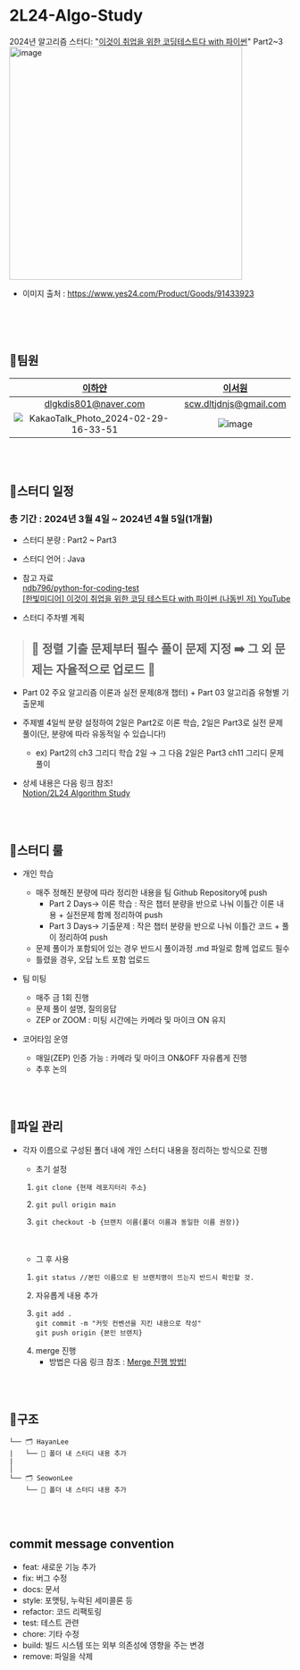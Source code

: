 # 2L24-Algo-Study
2024년 알고리즘 스터디: "[이것이 취업을 위한 코딩테스트다 with 파이썬](https://m.yes24.com/Goods/Detail/91433923)" Part2~3
<br>
<img width="417" alt="image" src="https://github.com/hayannn/CodingTest_Java/assets/102213509/5936d2f2-fbc9-47af-bd5c-ee4cab4199b5">
- 이미지 출처 : https://www.yes24.com/Product/Goods/91433923

<br>
<br>
<br>

## 📍팀원
| [이하얀](https://github.com/hayannn) | [이서원](https://github.com/SeoWonLeee) |
|:------------------------------------------------------:|:------------------------------------------------------:|
| dlgkdis801@naver.com | scw.dltjdnjs@gmail.com |
|![KakaoTalk_Photo_2024-02-29-16-33-51](https://github.com/hayannn/2L24-Algo-Study/assets/102213509/945783c7-6e0f-4e2a-81eb-d9737a6db6a7)  | ![image](https://github.com/SeoWonLeee/2L24-Algo-Study/assets/148112372/7a9e011a-b489-4500-beea-d299f5ad2af7) |

<br>
<br>


## 📍스터디 일정
### 총 기간 : 2024년 3월 4일 ~ 2024년 4월 5일(1개월)

- 스터디 분량 : Part2 ~ Part3  
- 스터디 언어 : Java
- 참고 자료 <br>
  [ndb796/python-for-coding-test](https://github.com/ndb796/python-for-coding-test)
  <br>
  [[한빛미디어] 이것이 취업을 위한 코딩 테스트다 with 파이썬 (나동빈 저) YouTube](https://www.youtube.com/watch?v=m-9pAwq1o3w&list=PLRx0vPvlEmdAghTr5mXQxGpHjWqSz0dgC)

- 스터디 주차별 계획

> ## 🚨 정렬 기출 문제부터 필수 풀이 문제 지정 ➡️ 그 외 문제는 자율적으로 업로드 🚨

  - Part 02 주요 알고리즘 이론과 실전 문제(8개 챕터) + Part 03 알고리즘 유형별 기출문제
  - 주제별 4일씩 분량 설정하여 2일은 Part2로 이론 학습, 2일은 Part3로 실전 문제 풀이(단, 분량에 따라 유동적일 수 있습니다!)
      - ex) Part2의 ch3 그리디 학습 2일 → 그 다음 2일은 Part3 ch11 그리디 문제 풀이

- 상세 내용은 다음 링크 참조!<br>
[Notion/2L24 Algorithm Study](https://2l24algochallenge.notion.site/2L24-Algorithm-Study-77e4b708c7134fd9af9f9bda1d35ad5b?pvs=4)

<br>
<br>

## 📍스터디 룰
- 개인 학습
    - 매주 정해진 분량에 따라 정리한 내용을 팀 Github Repository에 push
        - Part 2 Days→ 이론 학습 : 작은 챕터 분량을 반으로 나눠 이틀간 이론 내용 + 실전문제 함께 정리하여 push
        - Part 3 Days→ 기출문제 : 작은 챕터 분량을 반으로 나눠 이틀간 코드 + 풀이 정리하여 push
    - 문제 풀이가 포함되어 있는 경우 반드시 풀이과정 .md 파일로 함께 업로드 필수
    - 틀렸을 경우, 오답 노트 포함 업로드
         
- 팀 미팅
    - 매주 금 1회 진행
    - 문제 풀이 설명, 질의응답
    - ZEP or ZOOM : 미팅 시간에는 카메라 및 마이크 ON 유지

- 코어타임 운영
    - 매일(ZEP) 인증 가능 : 카메라 및 마이크 ON&OFF 자유롭게 진행
    - 추후 논의

<br>
<br>

## 📍파일 관리
- 각자 이름으로 구성된 폴더 내에 개인 스터디 내용을 정리하는 방식으로 진행 <br>
  - 초기 설정
  1. ```
     git clone {현재 레포지터리 주소}
     ```
  2. ```
     git pull origin main
     ```
  3. ```
     git checkout -b {브랜치 이름(폴더 이름과 동일한 이름 권장)}
     ```
     <br>
     <br>

  - 그 후 사용
  1. ```
     git status //본인 이름으로 된 브랜치명이 뜨는지 반드시 확인할 것.
     ```
  2. 자유롭게 내용 추가
  3. ```
     git add .
     git commit -m "커밋 컨벤션을 지킨 내용으로 작성"
     git push origin {본인 브랜치}
     ```
  4. merge 진행<br>
     - 방법은 다음 링크 참조 : [Merge 진행 방법!](https://2l24algochallenge.notion.site/Merge-4f0f27f65df34f898e40a10a89041f14?pvs=4)
      

<br>
<br>

## 📍구조

```
└── 🗂 HayanLee
|   └── 📑 폴더 내 스터디 내용 추가
|
│
└── 🗂 SeowonLee
    └── 📑 폴더 내 스터디 내용 추가      
```

<br>
<br>

## commit message convention
- feat: 새로운 기능 추가
- fix: 버그 수정
- docs: 문서
- style: 포맷팅, 누락된 세미콜론 등
- refactor: 코드 리팩토링
- test: 테스트 관련
- chore: 기타 수정
- build: 빌드 시스템 또는 외부 의존성에 영향을 주는 변경
- remove: 파일을 삭제
